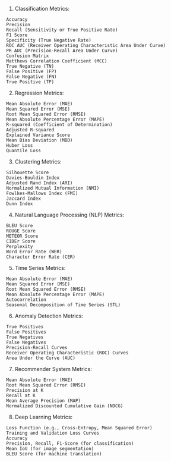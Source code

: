 1. Classification Metrics:
```
Accuracy
Precision
Recall (Sensitivity or True Positive Rate)
F1 Score
Specificity (True Negative Rate)
ROC AUC (Receiver Operating Characteristic Area Under Curve)
PR AUC (Precision-Recall Area Under Curve)
Confusion Matrix
Matthews Correlation Coefficient (MCC)
True Negative (TN)
False Positive (FP)
False Negative (FN)
True Positive (TP)
```

2. Regression Metrics:
```
Mean Absolute Error (MAE)
Mean Squared Error (MSE)
Root Mean Squared Error (RMSE)
Mean Absolute Percentage Error (MAPE)
R-squared (Coefficient of Determination)
Adjusted R-squared
Explained Variance Score
Mean Bias Deviation (MBD)
Huber Loss
Quantile Loss
```

3. Clustering Metrics:
```
Silhouette Score
Davies-Bouldin Index
Adjusted Rand Index (ARI)
Normalized Mutual Information (NMI)
Fowlkes-Mallows Index (FMI)
Jaccard Index
Dunn Index
```

4. Natural Language Processing (NLP) Metrics:
```
BLEU Score
ROUGE Score
METEOR Score
CIDEr Score
Perplexity
Word Error Rate (WER)
Character Error Rate (CER)
```

5. Time Series Metrics:
```
Mean Absolute Error (MAE)
Mean Squared Error (MSE)
Root Mean Squared Error (RMSE)
Mean Absolute Percentage Error (MAPE)
Autocorrelation
Seasonal Decomposition of Time Series (STL)
```

6. Anomaly Detection Metrics:
```
True Positives
False Positives
True Negatives
False Negatives
Precision-Recall Curves
Receiver Operating Characteristic (ROC) Curves
Area Under the Curve (AUC)
```

7. Recommender System Metrics:
```
Mean Absolute Error (MAE)
Root Mean Squared Error (RMSE)
Precision at K
Recall at K
Mean Average Precision (MAP)
Normalized Discounted Cumulative Gain (NDCG)
```

8. Deep Learning Metrics:
```
Loss Function (e.g., Cross-Entropy, Mean Squared Error)
Training and Validation Loss Curves
Accuracy
Precision, Recall, F1-Score (for classification)
Mean IoU (for image segmentation)
BLEU Score (for machine translation)
```










